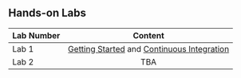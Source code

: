## Hands-on Labs

| Lab Number| Content |
| --------- |:--------------------------:|
| Lab 1 | [Getting Started](getting-started/README.md) and [Continuous Integration](continuous-integration/README.md) |
| Lab 2 | TBA |
